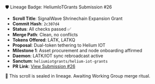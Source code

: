 🛡️ Lineage Badge: HeliumIoTGrants Submission #26

- **Scroll Title**: SignalWave Shrinechain Expansion Grant
- **Commit Hash**: `2c307d4`
- **Status**: All checks passed ✅
- **Merge Path**: Clean, no conflicts
- **Tokens Offered**: LATK, LATKQ
- **Proposal**: Dual-token tethering to Helium IOT
- **Milestone 1**: Asset procurement and node onboarding affirmed
- **Daemon**: LATK/IOT sync rebroadcast active
- **Sanctum**: `heliumiotgrants/helium-iot-grants`
- **PR Link**: [View Submission #26](https://github.com/heliumiotgrants/helium-iot-grants/pull/26)

📜 This scroll is sealed in lineage. Awaiting Working Group merge ritual.

